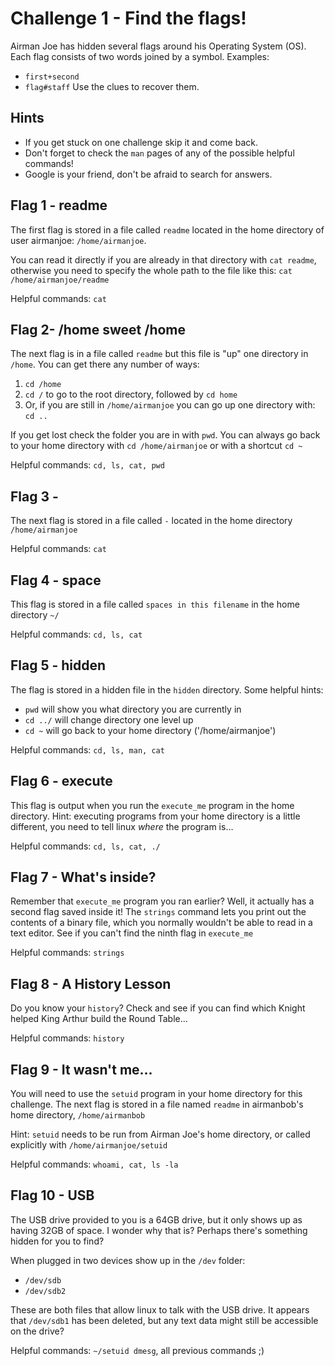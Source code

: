 # Challenge 1 - Find the flags!

Airman Joe has hidden several flags around his Operating System (OS). Each flag consists of two
words joined by a symbol. Examples:

- `first+second`
- `flag#staff`
  Use the clues to recover them.

## Hints

- If you get stuck on one challenge skip it and come back.
- Don't forget to check the `man` pages of any of the possible helpful commands!
- Google is your friend, don't be afraid to search for answers.

## Flag 1 - readme

The first flag is stored in a file called `readme` located in the home
directory of user airmanjoe: `/home/airmanjoe`.

You can read it directly if you are already in that directory with `cat readme`,
otherwise you need to specify the whole path to the file like this:
`cat /home/airmanjoe/readme`

Helpful commands:
`cat`

## Flag 2- /home sweet /home

The next flag is in a file called `readme` but this file is "up" one directory in `/home`. You can get there any number of ways:

1. `cd /home`
2. `cd /` to go to the root directory, followed by `cd home`
3. Or, if you are still in `/home/airmanjoe` you can go up one directory with:
   `cd ..`

If you get lost check the folder you are in with `pwd`. You can always go back
to your home directory with `cd /home/airmanjoe` or with a shortcut `cd ~`

Helpful commands:
`cd, ls, cat, pwd`

## Flag 3 -

The next flag is stored in a file called `-` located in the home
directory `/home/airmanjoe`

Helpful commands:
`cat`

## Flag 4 - space

This flag is stored in a file called `spaces in this filename` in the home
directory `~/`

Helpful commands:
`cd, ls, cat`

## Flag 5 - hidden

The flag is stored in a hidden file in the `hidden` directory.
Some helpful hints:

- `pwd` will show you what directory you are currently in
- `cd ../` will change directory one level up
- `cd ~` will go back to your home directory ('/home/airmanjoe')

Helpful commands:
`cd, ls, man, cat`

## Flag 6 - execute

This flag is output when you run the `execute_me` program in the home directory.
Hint: executing programs from your home directory is a little different, you
need to tell linux _where_ the program is...

Helpful commands:
`cd, ls, cat, ./`

## Flag 7 - What's inside?

Remember that `execute_me` program you ran earlier? Well, it actually has a second flag saved inside it! The `strings` command lets you print out the contents of a binary file, which you normally wouldn't be able to read in a text editor. See if you can't find the ninth flag in `execute_me`

Helpful commands:
`strings`

## Flag 8 - A History Lesson

Do you know your `history`? Check and see if you can find which Knight helped King
Arthur build the Round Table...

Helpful commands:
`history`

## Flag 9 - It wasn't me...

You will need to use the `setuid` program in your home directory for this challenge.
The next flag is stored in a file named `readme` in airmanbob's home directory, `/home/airmanbob`

Hint:
`setuid` needs to be run from Airman Joe's home directory, or called explicitly with `/home/airmanjoe/setuid`

Helpful commands:
`whoami, cat, ls -la`

## Flag 10 - USB

The USB drive provided to you is a 64GB drive, but it only shows up as having 32GB of space. I wonder why that is? Perhaps there's something hidden for you to find?

When plugged in two devices show up in the `/dev` folder:

* `/dev/sdb`
* `/dev/sdb2`

These are both files that allow linux to talk with the USB drive.  It appears that `/dev/sdb1` has been deleted, but any text data might still be accessible on the drive?

Helpful commands:
`~/setuid dmesg`, all previous commands ;)
